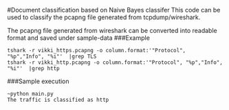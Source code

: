 #Document classification based on Naive Bayes classifer
This code can be used to classify the pcapng file generated from tcpdump/wireshark.

The pcapng file generated from wireshark can be converted into readable format and saved under sample-data
###Example
```
tshark -r vikki_https.pcapng -o column.format:'"Protocol", "%p","Info", "%i"'  |grep TLS
tshark -r vikki_http.pcapng -o column.format:'"Protocol", "%p","Info", "%i"'  |grep http
```
###Sample execution
```
~python main.py 
The traffic is classified as http
```
